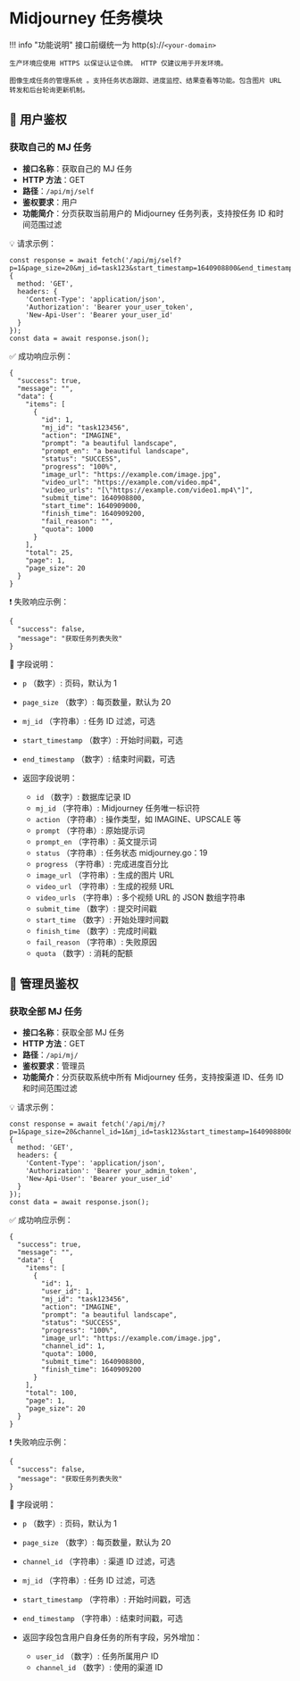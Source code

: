 # Midjourney 任务模块

!!! info "功能说明"
    接口前缀统一为 http(s)://`<your-domain>`

    生产环境应使用 HTTPS 以保证认证令牌。 HTTP 仅建议用于开发环境。

    图像生成任务的管理系统 。支持任务状态跟踪、进度监控、结果查看等功能。包含图片 URL 转发和后台轮询更新机制。

## 🔐 用户鉴权

###  获取自己的 MJ 任务

- **接口名称**：获取自己的 MJ 任务
- **HTTP 方法**：GET
- **路径**：`/api/mj/self`
- **鉴权要求**：用户
- **功能简介**：分页获取当前用户的 Midjourney 任务列表，支持按任务 ID 和时间范围过滤

💡 请求示例：

```
const response = await fetch('/api/mj/self?p=1&page_size=20&mj_id=task123&start_timestamp=1640908800&end_timestamp=1640995200', {  
  method: 'GET',  
  headers: {  
    'Content-Type': 'application/json',  
    'Authorization': 'Bearer your_user_token',
    'New-Api-User': 'Bearer your_user_id'
  }  
});  
const data = await response.json();
```

✅ 成功响应示例：

```
{  
  "success": true,  
  "message": "",  
  "data": {  
    "items": [  
      {  
        "id": 1,  
        "mj_id": "task123456",  
        "action": "IMAGINE",  
        "prompt": "a beautiful landscape",  
        "prompt_en": "a beautiful landscape",  
        "status": "SUCCESS",  
        "progress": "100%",  
        "image_url": "https://example.com/image.jpg",  
        "video_url": "https://example.com/video.mp4",  
        "video_urls": "[\"https://example.com/video1.mp4\"]",  
        "submit_time": 1640908800,  
        "start_time": 1640909000,  
        "finish_time": 1640909200,  
        "fail_reason": "",  
        "quota": 1000  
      }  
    ],  
    "total": 25,  
    "page": 1,  
    "page_size": 20  
  }  
}
```

❗ 失败响应示例：

```
{  
  "success": false,  
  "message": "获取任务列表失败"  
}
```

🧾 字段说明：

- `p` （数字）: 页码，默认为 1
- `page_size` （数字）: 每页数量，默认为 20
- `mj_id` （字符串）: 任务 ID 过滤，可选 
- `start_timestamp` （数字）: 开始时间戳，可选
- `end_timestamp` （数字）: 结束时间戳，可选
- 返回字段说明：

    - `id` （数字）: 数据库记录 ID
    - `mj_id` （字符串）: Midjourney 任务唯一标识符 
    - `action` （字符串）: 操作类型，如 IMAGINE、UPSCALE 等 
    - `prompt` （字符串）: 原始提示词
    - `prompt_en` （字符串）: 英文提示词
    - `status` （字符串）: 任务状态 midjourney.go：19
    - `progress` （字符串）: 完成进度百分比 
    - `image_url` （字符串）: 生成的图片 URL
    - `video_url` （字符串）: 生成的视频 URL
    - `video_urls` （字符串）: 多个视频 URL 的 JSON 数组字符串 
    - `submit_time` （数字）: 提交时间戳
    - `start_time` （数字）: 开始处理时间戳
    - `finish_time` （数字）: 完成时间戳
    - `fail_reason` （字符串）: 失败原因
    - `quota` （数字）: 消耗的配额

## 🔐 管理员鉴权

### 获取全部 MJ 任务

- **接口名称**：获取全部 MJ 任务
- **HTTP 方法**：GET
- **路径**：`/api/mj/`
- **鉴权要求**：管理员
- **功能简介**：分页获取系统中所有 Midjourney 任务，支持按渠道 ID、任务 ID 和时间范围过滤

💡 请求示例：

```
const response = await fetch('/api/mj/?p=1&page_size=20&channel_id=1&mj_id=task123&start_timestamp=1640908800&end_timestamp=1640995200', {  
  method: 'GET',  
  headers: {  
    'Content-Type': 'application/json',  
    'Authorization': 'Bearer your_admin_token',
    'New-Api-User': 'Bearer your_user_id'
  }  
});  
const data = await response.json();
```

✅ 成功响应示例：

```
{  
  "success": true,  
  "message": "",  
  "data": {  
    "items": [  
      {  
        "id": 1,  
        "user_id": 1,  
        "mj_id": "task123456",  
        "action": "IMAGINE",  
        "prompt": "a beautiful landscape",  
        "status": "SUCCESS",  
        "progress": "100%",  
        "image_url": "https://example.com/image.jpg",  
        "channel_id": 1,  
        "quota": 1000,  
        "submit_time": 1640908800,  
        "finish_time": 1640909200  
      }  
    ],  
    "total": 100,  
    "page": 1,  
    "page_size": 20  
  }  
}
```

❗ 失败响应示例：

```
{  
  "success": false,  
  "message": "获取任务列表失败"  
}
```

🧾 字段说明：

- `p` （数字）: 页码，默认为 1
- `page_size` （数字）: 每页数量，默认为 20
- `channel_id` （字符串）: 渠道 ID 过滤，可选 
- `mj_id` （字符串）: 任务 ID 过滤，可选
- `start_timestamp` （字符串）: 开始时间戳，可选
- `end_timestamp` （字符串）: 结束时间戳，可选
- 返回字段包含用户自身任务的所有字段，另外增加：

    - `user_id` （数字）: 任务所属用户 ID 
    - `channel_id` （数字）: 使用的渠道 ID 
